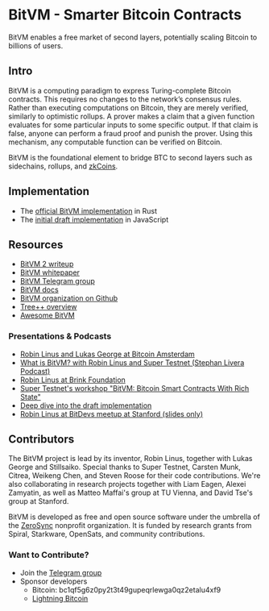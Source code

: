 # BitVM - Smarter Bitcoin Contracts

BitVM enables a free market of second layers, potentially scaling Bitcoin to billions of users.

## Intro
BitVM is a computing paradigm to express Turing-complete Bitcoin contracts. This requires no changes to the network’s consensus rules. Rather than executing computations on Bitcoin, they are merely verified, similarly to optimistic rollups. A prover makes a claim that a given function evaluates for some particular inputs to some specific output. If that claim is false, anyone can perform a fraud proof and punish the prover. Using this mechanism, any computable function can be verified on Bitcoin.

BitVM is the foundational element to bridge BTC to second layers such as sidechains, rollups, and [zkCoins](https://gist.github.com/RobinLinus/d036511015caea5a28514259a1bab119).

## Implementation
- The [official BitVM implementation](https://github.com/BitVM/BitVM) in Rust
- The [initial draft implementation](https://github.com/BitVM/bitvm-js) in JavaScript

## Resources
- [BitVM 2 writeup](./bitvm2)
- [BitVM whitepaper](bitvm.pdf)
- [BitVM Telegram group](https://t.me/bitVM_chat)
- [BitVM docs](https://github.com/BitVM/BitVM/tree/1dce989d1963b90c35391b77b451c6823302d503/bitvm/docs)
- [BitVM organization on Github](https://github.com/BitVM)
- [Tree++ overview](treeplusplus.md)
- [Awesome BitVM](https://github.com/Rsync25/awesome-bitvm)

### Presentations & Podcasts
- [Robin Linus and Lukas George at Bitcoin Amsterdam](https://www.youtube.com/watch?v=rubs5SrkGsM)
- [What is BitVM? with Robin Linus and Super Testnet (Stephan Livera Podcast)](https://www.youtube.com/watch?v=XxqQU6j6jI8)
- [Robin Linus at Brink Foundation](https://brink.dev/blog/2024/01/16/eng-call-bitvm)
- [Super Testnet's workshop "BitVM: Bitcoin Smart Contracts With Rich State"](https://www.youtube.com/watch?v=LwH9fhY4uGA)
- [Deep dive into the draft implementation](https://www.youtube.com/watch?v=7sRqzoZorn0)
- [Robin Linus at BitDevs meetup at Stanford (slides only)](https://docs.google.com/presentation/d/12gHxC1bR6Nb7A5IzkRvIdw44l1zP1Tn1ea_DnTbA61Q/edit?usp=sharing)

## Contributors
The BitVM project is lead by its inventor, Robin Linus, together with Lukas George and Stillsaiko. Special thanks to Super Testnet, Carsten Munk, Citrea, Weikeng Chen, and Steven Roose for their code contributions. We're also collaborating in research projects together with Liam Eagen, Alexei Zamyatin, as well as Matteo Maffai's group at TU Vienna, and David Tse's group at Stanford.

BitVM is developed as free and open source software under the umbrella of the [ZeroSync](https://zerosync.org) nonprofit organization. It is funded by research grants from Spiral, Starkware, OpenSats, and community contributions.

### Want to Contribute?
- Join the [Telegram group](https://t.me/bitVM_chat)
- Sponsor developers
  - Bitcoin: bc1qf5g6z0py2t3t49gupeqrlewga0qz2etalu4xf9
  - [Lightning Bitcoin](https://tippin.me/@ZeroSync_)
